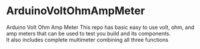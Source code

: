 # ArduinoVoltOhmAmpMeter
Arduino Volt Ohm Amp Meter 
This repo has basic easy to use volt, ohm, and amp meters that can be used to test you build and its components.</br>
It also includes complete multimeter combining all three functions
